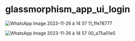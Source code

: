 # glassmorphism_app_ui_login
![WhatsApp Image 2023-11-26 à 14 57 11_ffe78777](https://github.com/banarin/glassmorphism_UI_login_app/assets/92242447/0ae73257-8556-4715-a8b6-e60f54c858c2)


![WhatsApp Image 2023-11-26 à 14 57 00_a75a01e5](https://github.com/banarin/glassmorphism_UI_login_app/assets/92242447/788e8284-5d2a-4c3a-89aa-731ab90b519c)
